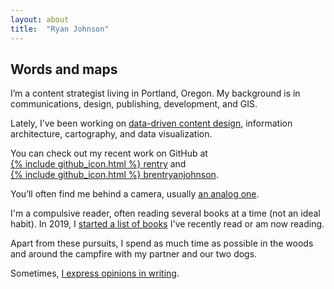 ```yaml
---
layout: about
title:  "Ryan Johnson"
---
```

## Words and maps

I’m a content strategist living in Portland, Oregon. My background is in communications, design, publishing, development, and GIS.

Lately, I’ve been working on [data-driven content design](/content-writes-itself/#content-that-writes-itself), information architecture, cartography, and data visualization.

You can check out my recent work on GitHub at <span style="white-space: nowrap;">[{% include github_icon.html %} rentry](https://github.com/rentry)</span> and <span style="white-space: nowrap;">[{% include github_icon.html %} brentryanjohnson](https://github.com/brentryanjohnson)</span>.

You’ll often find me behind a camera, usually [an analog one](/slowing-down-with-analog/).

I'm a compulsive reader, often reading several books at a time (not an ideal habit). In 2019, I [started a list of books](/books) I've recently read or am now reading. 

Apart from these pursuits, I spend as much time as possible in the woods and around the campfire with my partner and our two dogs.

Sometimes, [I express opinions in writing](/posts).